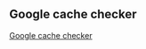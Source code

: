 ## Google cache checker

[Google cache checker](https://www.webnots.com/seo-tools/google-cache-checker)
